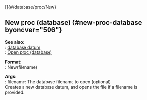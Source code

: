 []{#/database/proc/New}    
## New proc (database) {#new-proc-database byondver="506"}    
**See also:**    
:   [database datum](/ref/database)    
:   [Open proc (database)](/ref/database/proc/Open)    
<!-- -->    
**Format:**    
:   New(filename)    
<!-- -->    
**Args:**    
:   filename: The database filename to open (optional)    
Creates a new database datum, and opens the file if a filename is    
provided.  